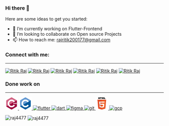 ### Hi there 👋


<!-- **raj4477/raj4477** is a ✨ _special_ ✨ repository because its `README.md` (this file) appears on your GitHub profile. -->

Here are some ideas to get you started:

- 🔭 I’m currently working on Flutter-Frontend
- 👯 I’m looking to collaborate on Open source Projects
- 📫 How to reach me: rajritik200177@gmail.com

<h3 align="left">Connect with me:</h3><hr style="color:lightgray">
<p align="left">
<a href="https://dev.to/raj4477" target="blank"><img align="center" src="https://cdn.jsdelivr.net/npm/simple-icons@3.0.1/icons/dev-dot-to.svg" alt="Ritik Raj" height="30" width="40" /></a>
<a href="https://www.linkedin.com/in/ritik-raj-66b523206" target="blank"><img align="center" src="https://raw.githubusercontent.com/rahuldkjain/github-profile-readme-generator/master/src/images/icons/Social/linked-in-alt.svg" alt="Ritik Raj" height="30" width="40" /></a>
<a href="https://stackoverflow.com/users/17212986/ritik-raj" target="blank"><img align="center" src="https://raw.githubusercontent.com/rahuldkjain/github-profile-readme-generator/master/src/images/icons/Social/stack-overflow.svg" alt="Ritik Raj" height="30" width="40" /></a>
<a href="https://www.facebook.com/profile.php?id=100013837891125" target="blank"><img align="center" src="https://raw.githubusercontent.com/rahuldkjain/github-profile-readme-generator/master/src/images/icons/Social/facebook.svg" alt="Ritik Raj" height="30" width="40" /></a>
<a href="https://instagram.com/ritikraj7490" target="blank"><img align="center" src="https://raw.githubusercontent.com/rahuldkjain/github-profile-readme-generator/master/src/images/icons/Social/instagram.svg" alt="Ritik Raj" height="30" width="40" /></a>
<a href="https://www.hackerrank.com/rajricky4477" target="blank"><img align="center" src="https://raw.githubusercontent.com/rahuldkjain/github-profile-readme-generator/master/src/images/icons/Social/hackerrank.svg" alt="Ritik Raj" height="30" width="40" /></a>
</p>

<h3 align="left">Done work on</h3><hr style="color:lightgray">
<p align="left"> <a href="https://www.w3schools.com/cpp/" target="_blank"> <img src="https://raw.githubusercontent.com/devicons/devicon/master/icons/cplusplus/cplusplus-original.svg" alt="cplusplus" width="40" height="40"/> </a> <a href="https://www.cprogramming.com/" target="_blank"> <img src="https://raw.githubusercontent.com/devicons/devicon/master/icons/c/c-original.svg" alt="c" width="40" height="40"/> </a> <a href="https://flutter.dev" target="_blank"> <img src="https://www.vectorlogo.zone/logos/flutterio/flutterio-icon.svg" alt="flutter" width="40" height="40"/> </a> <a href="https://dart.dev" target="_blank"> <img src="https://www.vectorlogo.zone/logos/dartlang/dartlang-icon.svg" alt="dart" width="40" height="40"/> </a> <a href="https://www.figma.com/" target="_blank"> <img src="https://www.vectorlogo.zone/logos/figma/figma-icon.svg" alt="figma" width="40" height="40"/> </a> <a href="https://git-scm.com/" target="_blank"> <img src="https://www.vectorlogo.zone/logos/git-scm/git-scm-icon.svg" alt="git" width="40" height="40"/> </a> <a href="https://www.w3.org/html/" target="_blank"> <img src="https://raw.githubusercontent.com/devicons/devicon/master/icons/html5/html5-original-wordmark.svg" alt="html5" width="40" height="40"/> </a> <a href="https://cloud.google.com" target="_blank"> <img src="https://www.vectorlogo.zone/logos/google_cloud/google_cloud-icon.svg" alt="gcp" width="40" height="40"/> </a>   </p>

<p><img align="left" src="https://github-readme-stats.vercel.app/api/top-langs?username=raj4477&show_icons=true&locale=en&layout=compact" alt="raj4477" /></p>

<p>&nbsp;<img align="center" src="https://github-readme-stats.vercel.app/api?username=raj4477&show_icons=true&locale=en" alt="raj4477" /></p>

